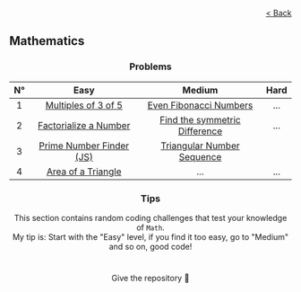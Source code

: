 <p align="right">
  <a href="../../../README.md">< Back</a>
</p>

<h2>Mathematics</h2>

<h3 align="center">Problems</h3>

<div align="center">

| N° | Easy 	| Medium 	| Hard 	|
|:---: |:---:	|:---:	|:---:	|
| 1 | [Multiples of 3 of 5](./multiples-of-3-or-5/problem.md)	| [Even Fibonacci Numbers](./even-fibonacci-numbers/problem.md) 	| ... 	|
| 2 | [Factorialize a Number](./factorialize-a-number/problem.md) 	| [Find the symmetric Difference](./find-the-symmetric-difference/problem.md) 	| ...	|
| 3 | [Prime Number Finder (JS)](./prime-number-finder/problem.md) 	| [Triangular Number Sequence](./triangular-number-sequence/problem.md) 	|
| 4 | [Area of a Triangle](./area-of-a-triangle/problem.md) | ... | ... |

</div>

<h3 align="center">Tips</h3>

<p align="center">This section contains random coding challenges that test your knowledge of <code>Math</code>.<br> My tip is: Start with the "Easy" level, if you find it too easy, go to "Medium" and so on, good code!</p>

#

<p align="center">Give the repository 🌟<p>
